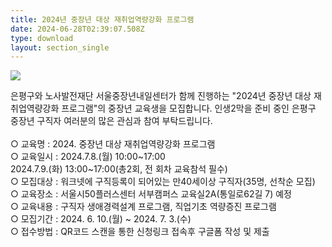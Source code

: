 ```yaml
---
title: 2024년 중장년 대상 재취업역량강화 프로그램
date: 2024-06-28T02:39:07.508Z
type: download
layout: section_single
---
```

![](/uploads/kakaotalk_20240628_113445497.jpg)

<!--StartFragment-->

은평구와 노사발전재단 서울중장년내일센터가 함께 진행하는 "2024년 중장년 대상 재취업역량강화 프로그램"의 중장년 교육생을 모집합니다. 인생2막을 준비 중인 은평구 중장년 구직자 여러분의 많은 관심과 참여 부탁드립니다.\
\
○ 교육명 : 2024. 중장년 대상 재취업역량강화 프로그램\
○ 교육일시 : 2024.7.8.(월) 10:00~17:00\
2024.7.9.(화) 13:00~17:00(총2회, 전 회차 교육참석 필수)\
○ 모집대상 : 워크넷에 구직등록이 되어있는 만40세이상 구직자(35명, 선착순 모집)\
○ 교육장소 : 서울시50플러스센터 서부캠퍼스 교육실2A(통일로62길 7) 예정\
○ 교육내용 : 구직자 생애경력설계 프로그램, 직업기초 역량증진 프로그램\
○ 모집기간 : 2024. 6. 10.(월) ~ 2024. 7. 3.(수)\
○ 접수방법 : QR코드 스캔을 통한 신청링크 접속후 구글폼 작성 및 제출

<!--EndFragment-->